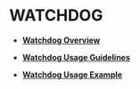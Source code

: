 # WATCHDOG<a name="EN-US_TOPIC_0000001111039524"></a>

-   **[Watchdog Overview](watchdogoverview.md)**  

-   **[Watchdog Usage Guidelines](watchdogusage-guidelines.md)**  

-   **[Watchdog Usage Example](watchdogusage-example.md)**  


